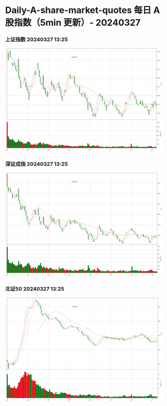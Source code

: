 
# Daily-A-share-market-quotes 每日 A 股指数（5min 更新）- 20240327

### 上证指数 20240327 13:25
![](./fig/2024/3/20240327-sh000001.png)

### 深证成指 20240327 13:25
![](./fig/2024/3/20240327-sz399001.png)

### 北证50 20240327 13:25
![](./fig/2024/3/20240327-bj899050.png)

